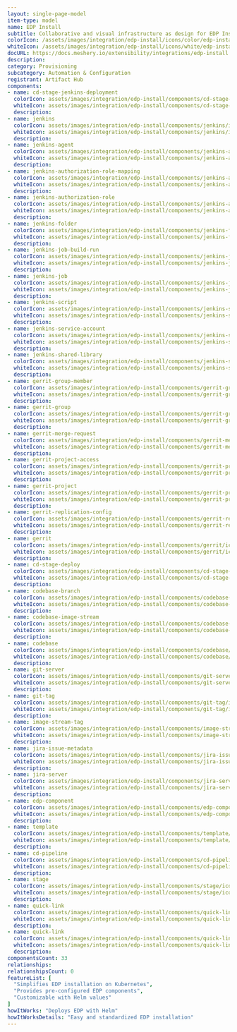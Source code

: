 ```yaml
---
layout: single-page-model
item-type: model
name: EDP Install
subtitle: Collaborative and visual infrastructure as design for EDP Install
colorIcon: /assets/images/integration/edp-install/icons/color/edp-install-color.svg
whiteIcon: /assets/images/integration/edp-install/icons/white/edp-install-white.svg
docURL: https://docs.meshery.io/extensibility/integrations/edp-install
description: 
category: Provisioning
subcategory: Automation & Configuration
registrant: Artifact Hub
components: 
- name: cd-stage-jenkins-deployment
  colorIcon: assets/images/integration/edp-install/components/cd-stage-jenkins-deployment/icons/color/cd-stage-jenkins-deployment-color.svg
  whiteIcon: assets/images/integration/edp-install/components/cd-stage-jenkins-deployment/icons/white/cd-stage-jenkins-deployment-white.svg
  description: 
- name: jenkins
  colorIcon: assets/images/integration/edp-install/components/jenkins/icons/color/jenkins-color.svg
  whiteIcon: assets/images/integration/edp-install/components/jenkins/icons/white/jenkins-white.svg
  description: 
- name: jenkins-agent
  colorIcon: assets/images/integration/edp-install/components/jenkins-agent/icons/color/jenkins-agent-color.svg
  whiteIcon: assets/images/integration/edp-install/components/jenkins-agent/icons/white/jenkins-agent-white.svg
  description: 
- name: jenkins-authorization-role-mapping
  colorIcon: assets/images/integration/edp-install/components/jenkins-authorization-role-mapping/icons/color/jenkins-authorization-role-mapping-color.svg
  whiteIcon: assets/images/integration/edp-install/components/jenkins-authorization-role-mapping/icons/white/jenkins-authorization-role-mapping-white.svg
  description: 
- name: jenkins-authorization-role
  colorIcon: assets/images/integration/edp-install/components/jenkins-authorization-role/icons/color/jenkins-authorization-role-color.svg
  whiteIcon: assets/images/integration/edp-install/components/jenkins-authorization-role/icons/white/jenkins-authorization-role-white.svg
  description: 
- name: jenkins-folder
  colorIcon: assets/images/integration/edp-install/components/jenkins-folder/icons/color/jenkins-folder-color.svg
  whiteIcon: assets/images/integration/edp-install/components/jenkins-folder/icons/white/jenkins-folder-white.svg
  description: 
- name: jenkins-job-build-run
  colorIcon: assets/images/integration/edp-install/components/jenkins-job-build-run/icons/color/jenkins-job-build-run-color.svg
  whiteIcon: assets/images/integration/edp-install/components/jenkins-job-build-run/icons/white/jenkins-job-build-run-white.svg
  description: 
- name: jenkins-job
  colorIcon: assets/images/integration/edp-install/components/jenkins-job/icons/color/jenkins-job-color.svg
  whiteIcon: assets/images/integration/edp-install/components/jenkins-job/icons/white/jenkins-job-white.svg
  description: 
- name: jenkins-script
  colorIcon: assets/images/integration/edp-install/components/jenkins-script/icons/color/jenkins-script-color.svg
  whiteIcon: assets/images/integration/edp-install/components/jenkins-script/icons/white/jenkins-script-white.svg
  description: 
- name: jenkins-service-account
  colorIcon: assets/images/integration/edp-install/components/jenkins-service-account/icons/color/jenkins-service-account-color.svg
  whiteIcon: assets/images/integration/edp-install/components/jenkins-service-account/icons/white/jenkins-service-account-white.svg
  description: 
- name: jenkins-shared-library
  colorIcon: assets/images/integration/edp-install/components/jenkins-shared-library/icons/color/jenkins-shared-library-color.svg
  whiteIcon: assets/images/integration/edp-install/components/jenkins-shared-library/icons/white/jenkins-shared-library-white.svg
  description: 
- name: gerrit-group-member
  colorIcon: assets/images/integration/edp-install/components/gerrit-group-member/icons/color/gerrit-group-member-color.svg
  whiteIcon: assets/images/integration/edp-install/components/gerrit-group-member/icons/white/gerrit-group-member-white.svg
  description: 
- name: gerrit-group
  colorIcon: assets/images/integration/edp-install/components/gerrit-group/icons/color/gerrit-group-color.svg
  whiteIcon: assets/images/integration/edp-install/components/gerrit-group/icons/white/gerrit-group-white.svg
  description: 
- name: gerrit-merge-request
  colorIcon: assets/images/integration/edp-install/components/gerrit-merge-request/icons/color/gerrit-merge-request-color.svg
  whiteIcon: assets/images/integration/edp-install/components/gerrit-merge-request/icons/white/gerrit-merge-request-white.svg
  description: 
- name: gerrit-project-access
  colorIcon: assets/images/integration/edp-install/components/gerrit-project-access/icons/color/gerrit-project-access-color.svg
  whiteIcon: assets/images/integration/edp-install/components/gerrit-project-access/icons/white/gerrit-project-access-white.svg
  description: 
- name: gerrit-project
  colorIcon: assets/images/integration/edp-install/components/gerrit-project/icons/color/gerrit-project-color.svg
  whiteIcon: assets/images/integration/edp-install/components/gerrit-project/icons/white/gerrit-project-white.svg
  description: 
- name: gerrit-replication-config
  colorIcon: assets/images/integration/edp-install/components/gerrit-replication-config/icons/color/gerrit-replication-config-color.svg
  whiteIcon: assets/images/integration/edp-install/components/gerrit-replication-config/icons/white/gerrit-replication-config-white.svg
  description: 
- name: gerrit
  colorIcon: assets/images/integration/edp-install/components/gerrit/icons/color/gerrit-color.svg
  whiteIcon: assets/images/integration/edp-install/components/gerrit/icons/white/gerrit-white.svg
  description: 
- name: cd-stage-deploy
  colorIcon: assets/images/integration/edp-install/components/cd-stage-deploy/icons/color/cd-stage-deploy-color.svg
  whiteIcon: assets/images/integration/edp-install/components/cd-stage-deploy/icons/white/cd-stage-deploy-white.svg
  description: 
- name: codebase-branch
  colorIcon: assets/images/integration/edp-install/components/codebase-branch/icons/color/codebase-branch-color.svg
  whiteIcon: assets/images/integration/edp-install/components/codebase-branch/icons/white/codebase-branch-white.svg
  description: 
- name: codebase-image-stream
  colorIcon: assets/images/integration/edp-install/components/codebase-image-stream/icons/color/codebase-image-stream-color.svg
  whiteIcon: assets/images/integration/edp-install/components/codebase-image-stream/icons/white/codebase-image-stream-white.svg
  description: 
- name: codebase
  colorIcon: assets/images/integration/edp-install/components/codebase/icons/color/codebase-color.svg
  whiteIcon: assets/images/integration/edp-install/components/codebase/icons/white/codebase-white.svg
  description: 
- name: git-server
  colorIcon: assets/images/integration/edp-install/components/git-server/icons/color/git-server-color.svg
  whiteIcon: assets/images/integration/edp-install/components/git-server/icons/white/git-server-white.svg
  description: 
- name: git-tag
  colorIcon: assets/images/integration/edp-install/components/git-tag/icons/color/git-tag-color.svg
  whiteIcon: assets/images/integration/edp-install/components/git-tag/icons/white/git-tag-white.svg
  description: 
- name: image-stream-tag
  colorIcon: assets/images/integration/edp-install/components/image-stream-tag/icons/color/image-stream-tag-color.svg
  whiteIcon: assets/images/integration/edp-install/components/image-stream-tag/icons/white/image-stream-tag-white.svg
  description: 
- name: jira-issue-metadata
  colorIcon: assets/images/integration/edp-install/components/jira-issue-metadata/icons/color/jira-issue-metadata-color.svg
  whiteIcon: assets/images/integration/edp-install/components/jira-issue-metadata/icons/white/jira-issue-metadata-white.svg
  description: 
- name: jira-server
  colorIcon: assets/images/integration/edp-install/components/jira-server/icons/color/jira-server-color.svg
  whiteIcon: assets/images/integration/edp-install/components/jira-server/icons/white/jira-server-white.svg
  description: 
- name: edp-component
  colorIcon: assets/images/integration/edp-install/components/edp-component/icons/color/edp-component-color.svg
  whiteIcon: assets/images/integration/edp-install/components/edp-component/icons/white/edp-component-white.svg
  description: 
- name: template
  colorIcon: assets/images/integration/edp-install/components/template/icons/color/template-color.svg
  whiteIcon: assets/images/integration/edp-install/components/template/icons/white/template-white.svg
  description: 
- name: cd-pipeline
  colorIcon: assets/images/integration/edp-install/components/cd-pipeline/icons/color/cd-pipeline-color.svg
  whiteIcon: assets/images/integration/edp-install/components/cd-pipeline/icons/white/cd-pipeline-white.svg
  description: 
- name: stage
  colorIcon: assets/images/integration/edp-install/components/stage/icons/color/stage-color.svg
  whiteIcon: assets/images/integration/edp-install/components/stage/icons/white/stage-white.svg
  description: 
- name: quick-link
  colorIcon: assets/images/integration/edp-install/components/quick-link/icons/color/quick-link-color.svg
  whiteIcon: assets/images/integration/edp-install/components/quick-link/icons/white/quick-link-white.svg
  description: 
- name: quick-link
  colorIcon: assets/images/integration/edp-install/components/quick-link/icons/color/quick-link-color.svg
  whiteIcon: assets/images/integration/edp-install/components/quick-link/icons/white/quick-link-white.svg
  description: 
componentsCount: 33
relationships: 
relationshipsCount: 0
featureList: [
  "Simplifies EDP installation on Kubernetes",
  "Provides pre-configured EDP components",
  "Customizable with Helm values"
]
howItWorks: "Deploys EDP with Helm"
howItWorksDetails: "Easy and standardized EDP installation"
---
```

